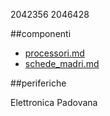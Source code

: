 2042356
2046428

 ##componenti
- [processori.md](componenti/processori.md)
- [schede_madri.md](componenti/schede_madri.md)

##periferiche

Elettronica Padovana
